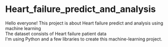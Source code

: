 # Heart_failure_predict_and_analysis

Hello everyone! This project is about Heart failure predict and analysis using machine learning <br />
The dataset consists of Heart failure patient data <br />
I'm using Python and a few libraries to create this machine-learning project.<br />